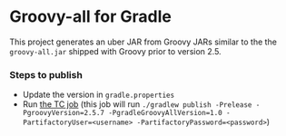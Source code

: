 Groovy-all for Gradle
=====================

This project generates an uber JAR from Groovy JARs similar to the the `groovy-all.jar` shipped with Groovy prior to version 2.5.

### Steps to publish

- Update the version in `gradle.properties`
- Run [the TC job](https://builds.gradle.org/viewType.html?buildTypeId=GradleGroovy_GradleGroovyAllPublishing) (this job will run `./gradlew publish -Prelease -PgroovyVersion=2.5.7 -PgradleGroovyAllVersion=1.0 -PartifactoryUser=<username> -PartifactoryPassword=<password>`)
